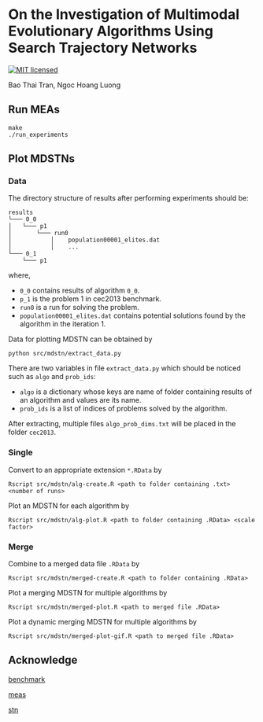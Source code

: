 # On the Investigation of Multimodal Evolutionary Algorithms Using Search Trajectory Networks
[![MIT licensed](https://img.shields.io/badge/license-MIT-brightgreen.svg)](LICENSE.md)

Bao Thai Tran, Ngoc Hoang Luong

## Run MEAs
```
make
./run_experiments
```

## Plot MDSTNs

### Data
The directory structure of results after performing experiments should be:
```
results
└─── 0_0
│   └─── p1
│       └─── run0
│           │    population00001_elites.dat
│           │    ...
└─── 0_1
    └─── p1
```
where,
- `0_0` contains results of algorithm `0_0`.
- `p_1` is the problem 1 in cec2013 benchmark.
- `run0` is a run for solving the problem.
- `population00001_elites.dat` contains potential solutions found by the algorithm in the iteration 1.

Data for plotting MDSTN can be obtained by 
```
python src/mdstn/extract_data.py
```
There are two variables in file `extract_data.py` which should be noticed such as `algo` and `prob_ids`:
- `algo` is a dictionary whose keys are name of folder containing results of an algorithm and values are its name.
- `prob_ids` is a list of indices of problems solved by the algorithm.

After extracting, multiple files `algo_prob_dims.txt` will be placed in the folder `cec2013`.

### Single
Convert to an appropriate extension `*.RData` by
```
Rscript src/mdstn/alg-create.R <path to folder containing .txt> <number of runs>
```

Plot an MDSTN for each algorithm by
```
Rscript src/mdstn/alg-plot.R <path to folder containing .RData> <scale factor>
```

### Merge
Combine to a merged data file `.RData` by
```
Rscript src/mdstn/merged-create.R <path to folder containing .RData>
```

Plot a merging MDSTN for multiple algorithms by
```
Rscript src/mdstn/merged-plot.R <path to merged file .RData>
```

Plot a dynamic merging MDSTN for multiple algorithms by
```
Rscript src/mdstn/merged-plot-gif.R <path to merged file .RData>
```

## Acknowledge

[benchmark](https://github.com/mikeagn/CEC2013)

[meas](https://github.com/scmaree/HillVallEA)

[stn](https://github.com/gabro8a/STNs)